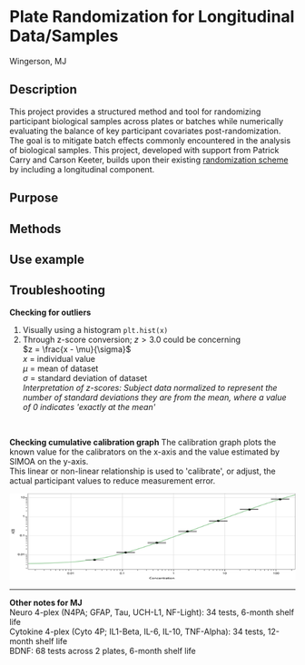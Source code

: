# Plate Randomization for Longitudinal Data/Samples
Wingerson, MJ
## Description
This project provides a structured method and tool for randomizing participant biological samples across plates or batches while numerically evaluating the balance of key participant covariates post-randomization. The goal is to mitigate batch effects commonly encountered in the analysis of biological samples. This project, developed with support from Patrick Carry and Carson Keeter, builds upon their existing [randomization scheme](https://github.com/carryp/PS-Batch-Effect) by including a longitudinal component. 

## Purpose 

## Methods

## Use example 

## Troubleshooting 

**Checking for outliers**
1. Visually using a histogram `plt.hist(x)`  
2. Through z-score conversion; $z>3.0$ could be concerning  
$z = \frac{x - \mu}{\sigma}$  
$x$ = individual value  
$\mu$ = mean of dataset  
$\sigma$ = standard deviation of dataset  
*Interpretation of z-scores: Subject data normalized to represent the number of standard deviations they are from the mean, where a value of 0 indicates 'exactly at the mean'* 
<br>

**Checking cumulative calibration graph**
The calibration graph plots the known value for the calibrators on the x-axis and the value estimated by SIMOA on the y-axis.  
This linear or non-linear relationship is used to 'calibrate', or adjust, the actual participant values to reduce measurement error.

<img src="figs/calibration_graph.png" alt="Calibration Graph" width="1000">

---
**Other notes for MJ**  
Neuro 4-plex (N4PA; GFAP, Tau, UCH-L1, NF-Light): 34 tests, 6-month shelf life  
Cytokine 4-plex (Cyto 4P; IL1-Beta, IL-6, IL-10, TNF-Alpha): 34 tests, 12-month shelf life  
BDNF: 68 tests across 2 plates, 6-month shelf life  


<!--
![calibration graph](figs/calibration_graph.png)
-->
